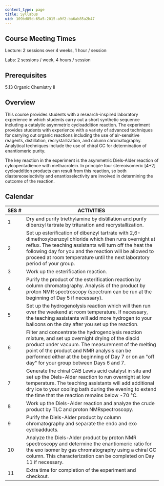 ```yaml
---
content_type: page
title: Syllabus
uid: 109bd85d-65a5-2015-a9f2-ba6ab85a2b47
---
```


Course Meeting Times
--------------------

Lecture: 2 sessions over 4 weeks, 1 hour / session

Labs: 2 sessions / week, 4 hours / session

Prerequisites
-------------

5.13 Organic Chemistry II

Overview
--------

This course provides students with a research-inspired laboratory experience in which students carry out a short synthetic sequence including a catalytic asymmetric cycloaddition reaction. The experiment provides students with experience with a variety of advanced techniques for carrying out organic reactions including the use of air-sensitive reagents, distillation, recrystallization, and column chromatography. Analytical techniques include the use of chiral GC for determination of enantiomeric purity.

The key reaction in the experiment is the asymmetric Diels-Alder reaction of cylcopentadience with methacrolein. In principle four stereoisomeric \[4+2\] cycloaddition products can result from this reaction, so both diastereoselectivity and enantioselectivity are involved in determining the outcome of the reaction.

Calendar
--------

| SES # | ACTIVITIES |
| --- | --- |
| 1 | Dry and purify triethylamine by distillation and purify dibenzyl tartrate by trituration and recrystallization. |
| 2 | Set up esterification of dibenzyl tartrate with 2,6-dimethoxybenzoyl chloride which then runs overnight at reflux. The teaching assistants will turn off the heat the following day for you and the reaction will be allowed to proceed at room temperature until the next laboratory period of your group. |
| 3 | Work up the esterification reaction. |
| 4 | Purify the product of the esterification reaction by column chromatography. Analysis of the product by proton NMR spectroscopy (spectrum can be run at the beginning of Day 5 if necessary). |
| 5 | Set up the hydrogenolysis reaction which will then run over the weekend at room temperature. If necessary, the teaching assistants will add more hydrogen to your balloons on the day after you set up the reaction. |
| 6 | Filter and concentrate the hydrogenolysis reaction mixture, and set up overnight drying of the diacid product under vacuum. The measurement of the melting point of the product and NMR analysis can be performed either at the beginning of Day 7 or on an "off day" for your group between Days 6 and 7. |
| 7 | Generate the chiral CAB Lewis acid catalyst in situ and set up the Diels-Alder reaction to run overnight at low temperature. The teaching assistants will add additional dry ice to your cooling bath during the evening to extend the time that the reaction remains below -70 °C. |
| 8 | Work up the Diels-Alder reaction and analyze the crude product by TLC and proton NMRspectroscopy. |
| 9 | Purify the Diels-Alder product by column chromatography and separate the endo and exo cycloadducts. |
| 10 | Analyze the Diels-Alder product by proton NMR spectroscopy and determine the enantiomeric ratio for the exo isomer by gas chromatography using a chiral GC column. This characterization can be completed on Day 11 if necessary. |
| 11 | Extra time for completion of the experiment and checkout.